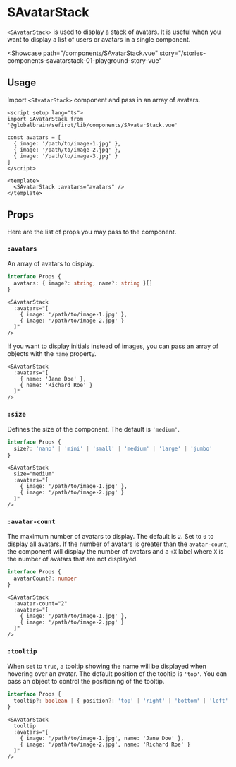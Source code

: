 <script setup lang="ts">
import SAvatarStack from 'sefirot/components/SAvatarStack.vue'

const avatars = [
  { image: 'https://i.pravatar.cc/144?img=1' },
  { image: 'https://i.pravatar.cc/144?img=8' },
  { image: 'https://i.pravatar.cc/144?img=12' },
  { image: 'https://i.pravatar.cc/144?img=45' }
]
</script>

# SAvatarStack

`<SAvatarStack>` is used to display a stack of avatars. It is useful when you want to display a list of users or avatars in a single component.

<Showcase
  path="/components/SAvatarStack.vue"
  story="/stories-components-savatarstack-01-playground-story-vue"
>
  <div class="flex flex-wrap gap-16">
    <SAvatarStack :avatars="avatars" />
  </div>
</Showcase>

## Usage

Import `<SAvatarStack>` component and pass in an array of avatars.

```vue
<script setup lang="ts">
import SAvatarStack from '@globalbrain/sefirot/lib/components/SAvatarStack.vue'

const avatars = [
  { image: '/path/to/image-1.jpg' },
  { image: '/path/to/image-2.jpg' },
  { image: '/path/to/image-3.jpg' }
]
</script>

<template>
  <SAvatarStack :avatars="avatars" />
</template>
```

## Props

Here are the list of props you may pass to the component.

### `:avatars`

An array of avatars to display.

```ts
interface Props {
  avatars: { image?: string; name?: string }[]
}
```

```vue-html
<SAvatarStack
  :avatars="[
    { image: '/path/to/image-1.jpg' },
    { image: '/path/to/image-2.jpg' }
  ]"
/>
```

If you want to display initials instead of images, you can pass an array of objects with the `name` property.

```vue-html
<SAvatarStack
  :avatars="[
    { name: 'Jane Doe' },
    { name: 'Richard Roe' }
  ]"
/>
```

### `:size`

Defines the size of the component. The default is `'medium'`.

```ts
interface Props {
  size?: 'nano' | 'mini' | 'small' | 'medium' | 'large' | 'jumbo'
}
```

```vue-html
<SAvatarStack
  size="medium"
  :avatars="[
    { image: '/path/to/image-1.jpg' },
    { image: '/path/to/image-2.jpg' }
  ]"
/>
```

### `:avatar-count`

The maximum number of avatars to display. The default is `2`. Set to `0` to display all avatars. If the number of avatars is greater than the `avatar-count`, the component will display the number of avatars and a `+X` label where `X` is the number of avatars that are not displayed.

```ts
interface Props {
  avatarCount?: number
}
```

```vue-html
<SAvatarStack
  :avatar-count="2"
  :avatars="[
    { image: '/path/to/image-1.jpg' },
    { image: '/path/to/image-2.jpg' }
  ]"
/>
```

### `:tooltip`

When set to `true`, a tooltip showing the name will be displayed when hovering over an avatar. The default position of the tooltip is `'top'`. You can pass an object to control the positioning of the tooltip.

```ts
interface Props {
  tooltip?: boolean | { position?: 'top' | 'right' | 'bottom' | 'left' }
}
```

```vue-html
<SAvatarStack
  tooltip
  :avatars="[
    { image: '/path/to/image-1.jpg', name: 'Jane Doe' },
    { image: '/path/to/image-2.jpg', name: 'Richard Roe' }
  ]"
/>
```

